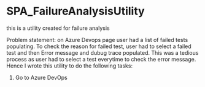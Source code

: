 # SPA_FailureAnalysisUtility
this is a utility created for failure analysis


Problem statement:
on Azure Devops page user had a list of failed tests populating. 
To check the reason for failed test, user had to select a failed test and then Error message and dubug trace populated.
This was a tedious process as user had to select a test everytime to check the error message.
Hence I wrote this utility to do the following tasks:

1) Go to Azure DevOps 

